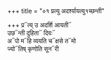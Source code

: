 +++
title = "०१ प्रत्यु अदर्श्यायत्यु१च्छन्ती"

+++
प्र᳓त्य् उ अदर्शि आयती᳓  
उछ᳓न्ती दुहिता᳓ दिवः᳓  
अ᳓पो म᳓हि व्ययति च᳓क्षसे त᳓मो  
ज्यो᳓तिष् कृणोति सून᳓री